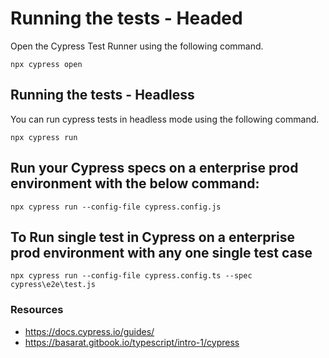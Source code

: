 # Running the tests - Headed

Open the Cypress Test Runner using the following command.

`npx cypress open`

## Running the tests - Headless

You can run cypress tests in headless mode using the following command.

`npx cypress run`

## Run your Cypress specs on a enterprise prod environment with the below command:

`npx cypress run --config-file cypress.config.js`

## To Run single test in Cypress on a enterprise prod environment with any one single test case

`npx cypress run --config-file cypress.config.ts --spec cypress\e2e\test.js`

### Resources

- https://docs.cypress.io/guides/
- https://basarat.gitbook.io/typescript/intro-1/cypress